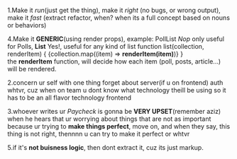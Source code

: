 1.Make it *run*(just get the thing), make it *right* (no bugs, or wrong output), make it *fast* (extract refactor, when? when its a full concept based on nouns or behaviors)

4.Make it **GENERIC**(using render props), example: PollList *Nop* only useful for Polls, **List** Yes!, useful for any kind of list
                                                                    function list(collection, renderItem) {
                                                                            {collection.map((item) => **renderItem(item)**)}
                                                                        }    
                                                                    the **renderItem** function, will decide how each
                                                                    item (poll, posts, article...) will be rendered.

2.concern ur self with one thing forget about server(if u on frontend) auth whtvr, cuz when on team u dont know what technology theill be using so it has to be an all flavor technology frontend

3.whoever writes ur *Paycheck* is gonna be **VERY UPSET**(remember aziz) when he hears that ur worrying about things that are not as important because ur trying to **make things perfect**, move on, and when they say, this thing is not right, thennnn u can try to make it perfect or whtvr

5.if it's **not buisness logic**, then dont extract it, cuz its just markup.